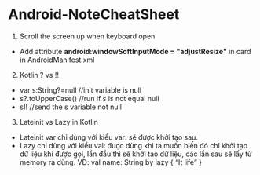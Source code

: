 # Android-NoteCheatSheet
1. Scroll the screen up when keyboard open
- Add attribute <b>android:windowSoftInputMode = "adjustResize"</b> in <activity/> card in AndroidManifest.xml
2. Kotlin ? vs !!
- var s:String?=null //init variable is null
- s?.toUpperCase() //run if s is not equal null
- s!! //send the s variable not null
3. Lateinit vs Lazy in Kotlin
- Lateinit var chỉ dùng với kiểu var: sẽ được khởi tạo sau.
- Lazy chỉ dùng với kiểu val: được dùng khi ta muốn biến đó chỉ khởi tạo dữ liệu khi được gọi, lần đầu thì sẽ khởi tạo dữ liệu, các lần sau sẽ lấy từ memory ra dùng. VD: val name: String by lazy { “It life” }

